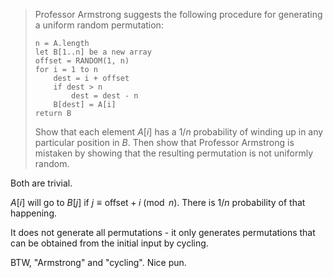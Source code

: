 > Professor Armstrong suggests the following procedure for generating a uniform
> random permutation:
>
>     n = A.length
>     let B[1..n] be a new array
>     offset = RANDOM(1, n)
>     for i = 1 to n
>         dest = i + offset
>         if dest > n
>             dest = dest - n
>         B[dest] = A[i]
>     return B
>
> Show that each element $A[i]$ has a $1/n$ probability of winding up in any
> particular position in $B$. Then show that Professor Armstrong is mistaken by
> showing that the resulting permutation is not uniformly random.

Both are trivial.

$A[i]$ will go to $B[j]$ if $j \equiv \text{offset} + i \pmod{n}$. There is
$1/n$ probability of that happening.

It does not generate all permutations - it only generates permutations that can
be obtained from the initial input by cycling.

BTW, "Armstrong" and "cycling". Nice pun.
